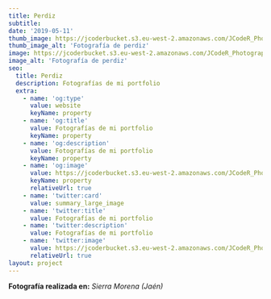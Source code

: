 ```yaml
---
title: Perdiz
subtitle:
date: '2019-05-11'
thumb_image: https://jcoderbucket.s3.eu-west-2.amazonaws.com/JCodeR_Photography/perdiz-1.jpg
thumb_image_alt: 'Fotografía de perdiz'
image: https://jcoderbucket.s3.eu-west-2.amazonaws.com/JCodeR_Photography/perdiz-1.jpg
image_alt: 'Fotografía de perdiz'
seo:
  title: Perdiz
  description: Fotografías de mi portfolio
  extra:
    - name: 'og:type'
      value: website
      keyName: property
    - name: 'og:title'
      value: Fotografías de mi portfolio
      keyName: property
    - name: 'og:description'
      value: Fotografías de mi portfolio
      keyName: property
    - name: 'og:image'
      value: https://jcoderbucket.s3.eu-west-2.amazonaws.com/JCodeR_Photography/perdiz-1.jpg
      keyName: property
      relativeUrl: true
    - name: 'twitter:card'
      value: summary_large_image
    - name: 'twitter:title'
      value: Fotografías de mi portfolio
    - name: 'twitter:description'
      value: Fotografías de mi portfolio
    - name: 'twitter:image'
      value: https://jcoderbucket.s3.eu-west-2.amazonaws.com/JCodeR_Photography/perdiz-1.jpg
      relativeUrl: true
layout: project
---
```


**Fotografía realizada en:**  *Sierra Morena (Jaén)*